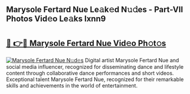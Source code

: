 ## Marysole Fertard Nue Le𝚊k𝚎d N𝚞𝚍es - Part-VIl Photos Vid𝚎o Le𝚊ks Ixnn9

# <h2><a href="http://fb0upi.evod.top/?m=Marysole+Fertard+Nue">🔗 👉🔴 Marysole Fertard Nue Vid𝚎o Ph𝚘t𝚘s</a></h2>

[![Marysole Fertard Nue N𝚞d𝚎s](https://i.imgur.com/8V9OHl7.gif)](http://fb0upi.evod.top/?m=Marysole+Fertard+Nue)
Digital artist Marysole Fertard Nue and social media influencer, recognized for disseminating dance and lifestyle content through collaborative dance performances and short videos. Exceptional talent Marysole Fertard Nue, recognized for their remarkable skills and achievements in the world of entertainment. 
